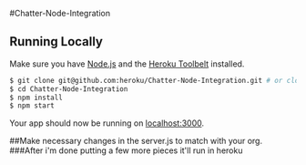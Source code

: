 #Chatter-Node-Integration

## Running Locally

Make sure you have [Node.js](http://nodejs.org/) and the [Heroku Toolbelt](https://toolbelt.heroku.com/) installed.

```sh
$ git clone git@github.com:heroku/Chatter-Node-Integration.git # or clone your own fork
$ cd Chatter-Node-Integration
$ npm install
$ npm start
```

Your app should now be running on [localhost:3000](http://localhost:5000/).

##Make necessary changes in the server.js to match with your org.
###After i'm done putting a few more pieces it'll run in heroku
